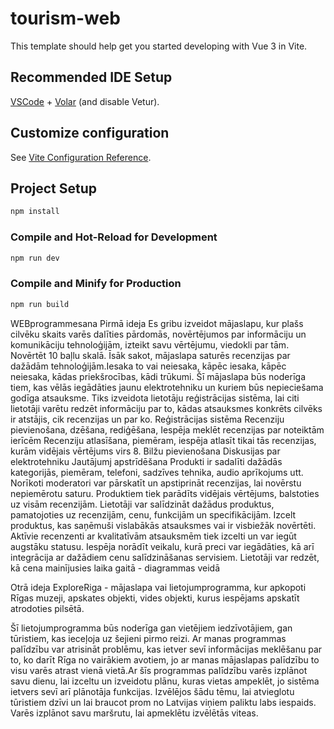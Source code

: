# tourism-web

This template should help get you started developing with Vue 3 in Vite.

## Recommended IDE Setup

[VSCode](https://code.visualstudio.com/) + [Volar](https://marketplace.visualstudio.com/items?itemName=Vue.volar) (and disable Vetur).

## Customize configuration

See [Vite Configuration Reference](https://vite.dev/config/).

## Project Setup

```sh
npm install
```

### Compile and Hot-Reload for Development

```sh
npm run dev
```

### Compile and Minify for Production

```sh
npm run build
```
WEBprogrammesana
Pirmā ideja
Es gribu izveidot mājaslapu, kur plašs cilvēku skaits varēs dalīties pārdomās, novērtējumos par informāciju un komunikāciju tehnoloģijām, izteikt savu vērtējumu, viedokli par tām. Novērtēt 10 baļlu skalā. Īsāk sakot, mājaslapa saturēs recenzijas par dažādām tehnoloģijām.Iesaka to vai neiesaka, kāpēc iesaka, kāpēc neiesaka, kādas priekšrocības, kādi trūkumi. Šī mājaslapa būs noderīga tiem, kas vēlās iegādāties jaunu elektrotehniku un kuriem būs nepieciešama godīga atsauksme. Tiks izveidota lietotāju reģistrācijas sistēma, lai citi lietotāji varētu redzēt informāciju par to, kādas atsauksmes konkrēts cilvēks ir atstājis, cik recenzijas un par ko. Reģistrācijas sistēma Recenziju pievienošana, dzēšana, rediģēšana, Iespēja meklēt recenzijas par noteiktām ierīcēm Recenziju atlasīšana, piemēram, iespēja atlasīt tikai tās recenzijas, kurām vidējais vērtējums virs 8. Bilžu pievienošana Diskusijas par elektrotehniku Jautājumj apstrīdēšana Produkti ir sadalīti dažādās kategorijās, piemēram, telefoni, sadzīves tehnika, audio aprīkojums utt. Norīkoti moderatori var pārskatīt un apstiprināt recenzijas, lai novērstu nepiemērotu saturu. Produktiem tiek parādīts vidējais vērtējums, balstoties uz visām recenzijām. Lietotāji var salīdzināt dažādus produktus, pamatojoties uz recenzijām, cenu, funkcijām un specifikācijām. Izcelt produktus, kas saņēmuši vislabākās atsauksmes vai ir visbiežāk novērtēti. Aktīvie recenzenti ar kvalitatīvām atsauksmēm tiek izcelti un var iegūt augstāku statusu. Iespēja norādīt veikalu, kurā preci var iegādāties, kā arī integrācija ar dažādiem cenu salīdzināšanas servisiem. Lietotāji var redzēt, kā cena mainījusies laika gaitā - diagrammas veidā

Otrā ideja
ExploreRiga - mājaslapa vai lietojumprogramma, kur apkopoti Rīgas muzeji, apskates objekti, vides objekti, kurus iespējams apskatīt atrodoties pilsētā.

Šī lietojumprogramma būs noderīga gan vietējiem iedzīvotājiem, gan tūristiem, kas ieceļoja uz šejieni pirmo reizi. Ar manas programmas palīdzību var atrisināt problēmu, kas ietver sevī informācijas meklēšanu par to, ko darīt Rīga no vairākiem avotiem, jo ar manas mājaslapas palīdzību to visu varēs atrast vienā vietā.Ar šīs programmas palīdzību varēs izplānot savu dienu, lai izceltu un izveidotu plānu, kuras vietas ampeklēt, jo sistēma ietvers sevī arī plānotāja funkcijas. Izvēlējos šādu tēmu, lai atvieglotu tūristiem dzīvi un lai braucot prom no Latvijas viņiem paliktu labs iespaids. Varēs izplānot savu maršrutu, lai apmeklētu izvēlētās viteas.
